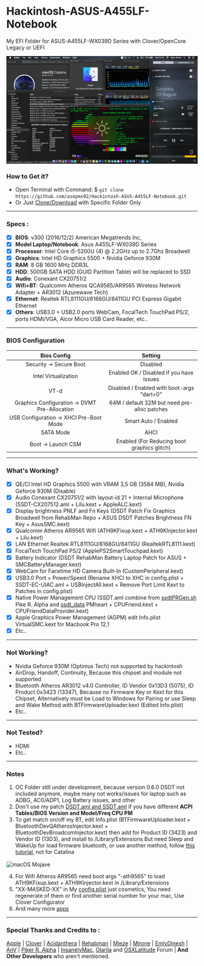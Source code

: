 # Hackintosh-ASUS-A455LF-Notebook

My EFI Folder for ASUS-A455LF-WX039D Series with Clover/OpenCore Legacy or UEFI
 
<img src="/Images/Sept-Ulchre-MacBook-Pro-Catalina.png?raw=true" alt="macOS Mojave" align="center">
 
### How to Get it?

- Open Terminal with Command: $ `git clone https://github.com/asepms92/Hackintosh-ASUS-A455LF-Notebook.git`
- Or Just [Clone/Download](https://github.com/asepms92/Hackintosh-ASUS-A455LF-Notebook.git) with Specific Folder Only
 
--------------------------------------------------------------------------------------------
 
### Specs :

- [x] <b>BIOS</b>: v300 (2016/12/2) American Megatrends Inc,
- [x] <b>Model Laptop/Notebook</b>: Asus A455LF-WX039D Series
- [x] <b>Processor</b>: Intel Core i5-5200U (4) @ 2.2GHz up to 2.7Ghz Broadwell
- [x] <b>Graphics</b>: Intel HD Graphics 5500 + Nvidia Geforce 930M
- [x] <b>RAM</b>: 8 GB 1600 MHz DDR3L
- [x] <b>HDD</b>: 500GB SATA HDD (GUID Partition Table) will be replaced to SSD
- [x] <b>Audio</b>: Conexant CX20751/2
- [x] <b>Wifi+BT</b>: Qualcomm Atheros QCA9565/AR9565 Wireless Network Adapter + AR3012 (Azurewave Tech)
- [x] <b>Ethernet</b>: Realtek RTL8111GU/8168GU/8411GU PCI Express Gigabit Ethernet
- [x] <b>Others</b>: USB3.0 + USB2.0 ports WebCam, FocalTech TouchPad PS/2, ports HDMI/VGA, Alcor Micro USB Card Reader, etc..

--------------------------------------------------------------------------------------------

### BIOS Configuration

Bios Config | Setting 
:---:| :---:
Security -> Secure Boot | Disabled
Intel Virtualization    | Enabled OK / Disabled if you have issues
VT-d | Disabled / Enabled with boot-args "dart=0"
Graphics Configuration -> DVMT Pre-Allocation | 64M / default 32M but need pre-alloc patches
USB Configuration -> XHCI Pre-Boot Mode | Smart Auto / Enabled
SATA Mode | AHCI
Boot -> Launch CSM | Enabled (For Reducing boot graphics glitch)
 
--------------------------------------------------------------------------------------------
 
### What's Working?

- [x] QE/CI Intel HD Graphics 5500 with VRAM 3,5 GB (3584 MB), Nvidia Geforce 930M (Disable)
- [x] Audio Conexant CX20751/2 with layout-id 21 + Internal Microphone (SSDT-CX207512.aml + Lilu.kext + AppleALC.kext)
- [x] Display brightness PNLF and Fn Keys (DSDT Patch Fix Graphics Broadwell from RehabMan Repo + ASUS DSDT Patches Brightness FN Key + AsusSMC.kext)
- [x] Qualcomm Atheros AR9565 Wifi (ATH9KFixup.kext + ATH9KInjector.kext + Lilu.kext)
- [x] LAN Ethernet Realtek RTL8111GU/8168GU/8411GU (RealtekRTL8111.kext)
- [x] FocalTech TouchPad PS/2 (ApplePS2SmartTouchpad.kext)
- [x] Battery Indicator (DSDT RehabMan Battery Laptop Patch for ASUS + SMCBatteryManager.kext)
- [x] WebCam for Facetime HD Camera Built-In (CustomPeripheral.kext)
- [x] USB3.0 Port + Power/Speed (Rename XHCI to XHC in config.plist + SSDT-EC-UIAC.aml + USBInjectAll.kext + Remove Port Limit Kext to Patches in config.plist)
- [x] Native Power Management CPU (SSDT.aml combine from [ssdtPRGen.sh](https://github.com/Piker-Alpha/ssdtPRGen.sh) Pike R. Alpha and [ssdt_data](https://github.com/acidanthera/CPUFriend/blob/master/Instructions.md#data-combination) PMheart + CPUFriend.kext + CPUFriendDataProvider.kext)
- [x] Apple Graphics Power Management (AGPM) edit Info.plist VirtualSMC.kext for Macbook Pro 12,1
- [x] Etc..
 
--------------------------------------------------------------------------------------------
 
### Not Working?

- Nvidia Geforce 930M (Optimus Tech) not supported by hackintosh
- AirDrop, Handoff, Continuity, Because this chipset and module not supported
- Bluetooth Atheros AR3012 v4.0 Controller, ID Vendor 0x13D3 (5075), ID Product 0x3423 (13347), Because no Firmware Key or Kext for this Chipset, Alternatively must be Load to Windows for Pairing or use Sleep and Wake Method with BTFirmwareUploader.kext (Edited Info.plist)
- Etc..

--------------------------------------------------------------------------------------------

### Not Tested?

- HDMI
- Etc..
 
--------------------------------------------------------------------------------------------
 
### Notes

1. OC Folder still under development, because version 0.6.0 DSDT not included anymore, maybe many not works/issues for laptop such as ADBG, AC0/ADP1, Log Battery issues, and other
2. Don't use my patch [DSDT.aml and SSDT.aml](https://github.com/asepms92/Hackintosh-ASUS-A455LF-Notebook/tree/master/CLOVER/EFI/CLOVER/ACPI/patched) if you have different <b>ACPI Tables/BIOS Version and Model/Freq CPU PM</b>
3. To get match on/off my BT, edit Info.plist (BTFirmwareUploader.kext + BluetoothDevQAtherosInjector.kext + BluetoothDevBroadcomInjector.kext) then add for Product ID (3423) and Vendor ID (13D3), and install to /Library/Extensions But need Sleep and WakeUp for load firmware bluetooth, or use another method, follow [this tutorial](https://osxlatitude.com/forums/topic/10127-updated-nov-2017-fix-btfirmwareuploader-in-macos-high-sierra/), not for Catalina

<img src="/Images/Sept-MacBook-Images-Bluetooth.png?raw=true" alt="macOS Mojave" align="center">

4. For Wifi Atheros AR9565 need boot args "-ath9565" to load ATH9KFixup.kext + ATH9KInjector.kext in /Library/Extensions
5. "XX-MASKED-XX" in My [config.plist](https://github.com/asepms92/Hackintosh-ASUS-A455LF-Notebook/tree/master/CLOVER/EFI/CLOVER/config.plist#L896) just cosmetics, You need regenerate of them or find another serial number for your mac, Use Clover Configurator
6. And many more [apps](https://github.com/asepms92/Hackintosh-ASUS-A455LF-Notebook/tree/master/Tools/Apps)
--------------------------------------------------------------------------------------------
 
### Special Thanks and Credits to :

[Apple](https://www.apple.com) | [Clover](https://sourceforge.net/projects/cloverefiboot) | [Acidanthera](https://github.com/acidanthera) | [Rehabman](https://github.com/RehabMan/Laptop-DSDT-Patch) | [Mieze](https://github.com/Mieze/RTL8111_driver_for_OS_X) | [Mirone](https://github.com/Mirone/AppleHDAPatcher) | [EmlyDinesh](https://osxlatitude.com/forums/topic/1948-elan-focaltech-and-synaptics-smart-touchpad-driver-mac-os-x) | [AnV](https://github.com/andyvand/FixEDID_Devel) | [Piker R. Alpha](https://github.com/Piker-Alpha/ssdtPRGen.sh) | [InsanelyMac](https://www.insanelymac.com/forum), [Olarila](http://olarila.com/forum) and [OSXLatitude](https://osxlatitude.com/forums) Forum | <b>And Other Developers</b> who aren't mentioned.
